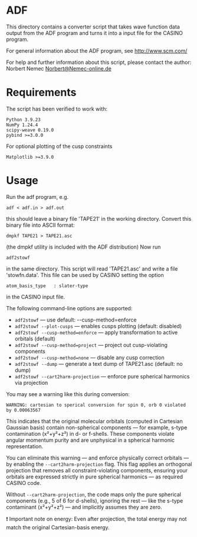 ADF
===

This directory contains a converter script that takes wave function data
output from the ADF program and turns it into a input file for the CASINO
program.

For general information about the ADF program, see http://www.scm.com/

For help and further information about this script, please contact the author:
    Norbert Nemec <Norbert@Nemec-online.de>


Requirements
============

The script has been verified to work with:

    Python 3.9.23
    NumPy 1.24.4
    scipy-weave 0.19.0
    pybind >=3.0.0

For optional plotting of the cusp constraints

    Matplotlib >=3.9.0


Usage
=====

Run the adf program, e.g.

    adf < adf.in > adf.out

this should leave a binary file 'TAPE21' in the working directory.
Convert this binary file into ASCII format:

    dmpkf TAPE21 > TAPE21.asc

(the dmpkf utility is included with the ADF distribution)
Now run

    adf2stowf

in the same directory. This script will read 'TAPE21.asc' and write a file 'stowfn.data'.
This file can be used by CASINO setting the option

    atom_basis_type   : slater-type

in the CASINO input file.

The following command-line options are supported:
* `adf2stowf` — use default: --cusp-method=enforce
* `adf2stowf --plot-cusps` — enables cusps plotting (default: disabled)
* `adf2stowf --cusp-method=enforce` — apply transformation to active orbitals (default)
* `adf2stowf --cusp-method=project` — project out cusp-violating components
* `adf2stowf --cusp-method=none` — disable any cusp correction
* `adf2stowf --dump` — generate a text dump of TAPE21.asc (default: no dump)
* `adf2stowf --cart2harm-projection` — enforce pure spherical harmonics via projection

You may see a warning like this during conversion:

    WARNING: cartesian to sperical conversion for spin 0, orb 0 violated by 0.00063567

This indicates that the original molecular orbitals (computed in Cartesian Gaussian basis) contain
non-spherical components — for example, s-type contamination (x²+y²+z²) in d- or f-shells. These
components violate angular momentum purity and are unphysical in a spherical harmonic representation.

You can eliminate this warning — and enforce physically correct orbitals — by enabling the `--cart2harm-projection` flag.
This flag applies an orthogonal projection that removes all constraint-violating components, ensuring your orbitals are
expressed strictly in pure spherical harmonics — as required CASINO code.

Without `--cart2harm-projection`, the code maps only the pure spherical components (e.g., 5 of 6 for d-shells), ignoring
the rest — like the s-type contaminant (x²+y²+z²) — and implicitly assumes they are zero.

❗ Important note on energy: Even after projection, the total energy may not match the original Cartesian-basis energy.
